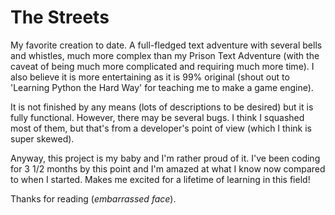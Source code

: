 # The Streets

My favorite creation to date. A full-fledged text adventure with several bells and whistles, much more complex than my Prison Text Adventure (with the caveat of being much more complicated and requiring much more time). I also believe it is more entertaining as it is 99% original (shout out to 'Learning Python the Hard Way' for teaching me to make a game engine).

It is not finished by any means (lots of descriptions to be desired) but it is fully functional. However, there may be several bugs. I think I squashed most of them, but that's from a developer's point of view (which I think is super skewed).

Anyway, this project is my baby and I'm rather proud of it. I've been coding for 3 1/2 months by this point and I'm amazed at what I know now compared to when I started. Makes me excited for a lifetime of learning in this field!

Thanks for reading (*embarrassed face*).
